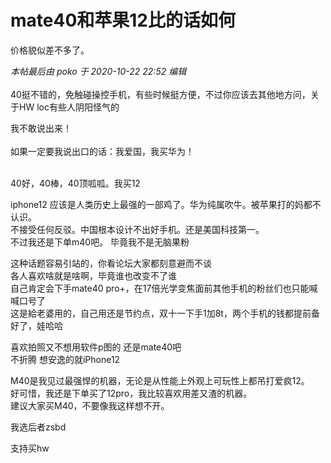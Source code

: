 # mate40和苹果12比的话如何


价格貌似差不多了。<img id="aimg_Xg6v2" onclick="zoom(this, this.src, 0, 0, 0)" class="zoom" src="https://cdn.jsdelivr.net/gh/hishis/forum-master/public/images/patch.gif" onmouseover="img_onmouseoverfunc(this)" onload="thumbImg(this)" border="0" alt="" />

<i class="pstatus"> 本帖最后由 poko 于 2020-10-22 22:52 编辑 </i><br />
<br />
40挺不错的，免触碰操控手机，有些时候挺方便，不过你应该去其他地方问，关于HW loc有些人阴阳怪气的

我不敢说出来！<br />
<br />
如果一定要我说出口的话：我爱国，我买华为！<br />
<br />
<img src="static/image/smiley/default/shy.gif" smilieid="8" border="0" alt="" /><img src="static/image/smiley/default/shy.gif" smilieid="8" border="0" alt="" /><img src="static/image/smiley/default/shy.gif" smilieid="8" border="0" alt="" />

40好，40棒，40顶呱呱。我买12

iphone12 应该是人类历史上最强的一部鸡了。华为纯属吹牛。被苹果打的妈都不认识。<br />
不接受任何反驳。中国根本设计不出好手机。还是美国科技第一。<br />
不过我还是下单m40吧。 毕竟我不是无脑果粉

这种话题容易引站的，你看论坛大家都刻意避而不谈<br />
各人喜欢啥就是啥啊，毕竟谁也改变不了谁<br />
自己肯定会下手mate40 pro+，在17倍光学变焦面前其他手机的粉丝们也只能喊喊口号了<br />
这是給老婆用的，自己用还是节约点，双十一下手1加8t，两个手机的钱都提前备好了，娃哈哈

喜欢拍照又不想用软件p图的 还是mate40吧 <br />
不折腾 想安逸的就iPhone12 

M40是我见过最强悍的机器，无论是从性能上外观上可玩性上都吊打爱疯12。<br />
好可惜，我还是下单买了12pro，我比较喜欢用差又渣的机器。<br />
建议大家买M40，不要像我这样想不开。

我选后者zsbd

支持买hw
